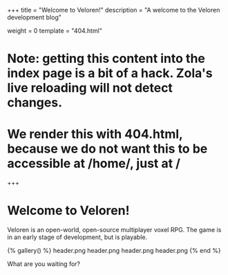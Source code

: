 +++
title = "Welcome to Veloren!"
description = "A welcome to the Veloren development blog"

weight = 0
template = "404.html"
# Note: getting this content into the index page is a bit of a hack. Zola's live reloading will not detect changes.
# We render this with 404.html, because we do not want this to be accessible at /home/, just at /
+++

# Welcome to Veloren!

Veloren is an open-world, open-source multiplayer voxel RPG. The game is in an early stage of development, but is playable.

{% gallery() %}
header.png
header.png
header.png
header.png
{% end %}

What are you waiting for?